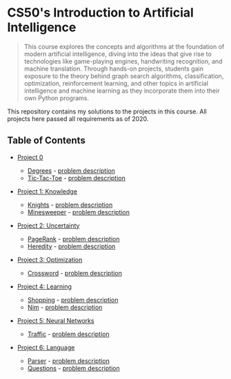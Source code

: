 # CS50's Introduction to Artificial Intelligence
> This course explores the concepts and algorithms at the foundation of modern artificial intelligence, diving into the ideas that give rise to technologies like game-playing engines, handwriting recognition, and machine translation. Through hands-on projects, students gain exposure to the theory behind graph search algorithms, classification, optimization, reinforcement learning, and other topics in artificial intelligence and machine learning as they incorporate them into their own Python programs. 

This repository contains my solutions to the projects in this course. All projects here passed all requirements as of 2020.

## Table of Contents
* [Project 0](<Week 0/>)
    - [Degrees](Week%200/degrees/) - [problem description](https://cs50.harvard.edu/ai/2020/projects/0/degrees/)
    - [Tic-Tac-Toe](Week%200/tictactoe/) - [problem description](https://cs50.harvard.edu/ai/2020/projects/0/tictactoe/)

* [Project 1: Knowledge](<Week 1/>)
    - [Knights](Week%201/knights/) - [problem description](https://cs50.harvard.edu/ai/2020/projects/1/knights/)
    - [Minesweeper](Week%201/minesweeper/) - [problem description](https://cs50.harvard.edu/ai/2020/projects/1/minesweeper/)

* [Project 2: Uncertainty](<Week 2/>)
    - [PageRank](Week%202/pagerank/) - [problem description](https://cs50.harvard.edu/ai/2020/projects/2/pagerank/)
    - [Heredity](Week%202/heredity/) - [problem description](https://cs50.harvard.edu/ai/2020/projects/2/heredity/)

* [Project 3: Optimization](<Week 3/>)
    - [Crossword](Week%203/crossword/) - [problem description](https://cs50.harvard.edu/ai/2020/projects/3/crossword/)

* [Project 4: Learning](<Week 4/>)
    - [Shopping](Week%204/shopping/) - [problem description](https://cs50.harvard.edu/ai/2020/projects/4/shopping/)
    - [Nim](Week%204/nim/) - [problem description](https://cs50.harvard.edu/ai/2020/projects/4/nim/)

* [Project 5: Neural Networks](<Week 5/>)
    - [Traffic](Week%205/traffic/) - [problem description](https://cs50.harvard.edu/ai/2020/projects/5/traffic/)

* [Project 6: Language](<Week 6/>)
    - [Parser](Week%206/parser/) - [problem description](https://cs50.harvard.edu/ai/2020/projects/6/parser/)
    - [Questions](Week%206/questions/) - [problem description](https://cs50.harvard.edu/ai/2020/projects/6/questions/)